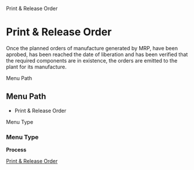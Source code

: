 
Print & Release Order
# Print & Release Order


Once the planned orders of manufacture generated by MRP, have been aprobed, has been reached the date of liberation and has been verified that the required components are in existence, the orders are emitted to the plant for its manufacture.

Menu Path
## Menu Path



- Print & Release Order

Menu Type
### Menu Type

**Process**


[Print & Release Order](functional-guide/process/process-pp_print--release-order.md)